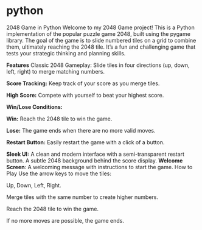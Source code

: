 # python
2048 Game in Python
Welcome to my 2048 Game project! This is a Python implementation of the popular puzzle game 2048, built using the pygame library. The goal of the game is to slide numbered tiles on a grid to combine them, ultimately reaching the 2048 tile. It’s a fun and challenging game that tests your strategic thinking and planning skills.

**Features**
Classic 2048 Gameplay: Slide tiles in four directions (up, down, left, right) to merge matching numbers.

**Score Tracking:** Keep track of your score as you merge tiles.

**High Score:** Compete with yourself to beat your highest score.

**Win/Lose Conditions:**

**Win:** Reach the 2048 tile to win the game.

**Lose:** The game ends when there are no more valid moves.

**Restart Button:** Easily restart the game with a click of a button.

**Sleek UI:**
A clean and modern interface with a semi-transparent restart button.
A subtle 2048 background behind the score display.
**Welcome Screen**: A welcoming message with instructions to start the game.
How to Play
Use the arrow keys to move the tiles:

Up, Down, Left, Right.

Merge tiles with the same number to create higher numbers.

Reach the 2048 tile to win the game.

If no more moves are possible, the game ends.
